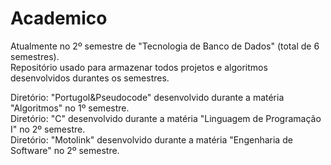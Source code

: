 # Academico  
  
Atualmente no 2º semestre de "Tecnologia de Banco de Dados" (total de 6 semestres).  
Repositório usado para armazenar todos projetos e algoritmos desenvolvidos durantes os semestres.  
  
Diretório: "Portugol&Pseudocode" desenvolvido durante a matéria "Algoritmos" no 1º semestre.  
Diretório: "C" desenvolvido durante a matéria "Linguagem de Programação I" no 2º semestre.  
Diretório: "Motolink" desenvolvido durante a matéria "Engenharia de Software" no 2º semestre.
